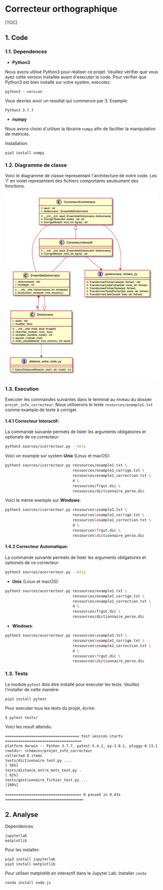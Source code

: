 # Correcteur orthographique

[TOC]

## 1. Code

### 1.1. Dependences

* **Python3**

Nous avons utilisé Python3 pour réaliser ce projet. Veuillez vérifier que vous ayez cette version installée avant d'executer le code. Pour verifier que Python3 est bien installé sur votre systèm, executez:

```
python3 --version
```

Vous devriez avoir un resultat qui commence par 3. Example:

```
Python3 3.7.7
```

* **numpy**

Nous avons choisi d'utiliser la librairie `numpy` afin de faciliter la manipulation de matrices.

Installation:

```
pip3 install numpy
```


### 1.2. Diagramme de classe

Voici le diagramme de classe representant l'architecture de notre code. Les '_I_' en violet representent des fichiers comportants seuleument des fonctions.

![diagramme-classe](diagramme-classe.png)

### 1.3. Execution

Executer les commandes suivantes dans le terminal au niveau du dossier `projet_info_correcteur`:
Nous utiliserons le texte `resources/exemple1.txt` comme example de texte à corriger.

#### 1.4.1 Correcteur Interactif:

La commande suivante permets de lister les arguments obligatoires et optionels de ce correcteur:

```sh
python3 sources/icorrecteur.py --help
```

Voici un example sur system **Unix** (Linux et macOS):

```sh
python3 sources/icorrecteur.py ressources/example1.txt \
                               ressources/example1_corrige.txt \
                               ressources/example1_correction.txt \
                               4 \
                               ressources/frgut.dic \
                               ressources/dictionnaire_perso.dic
```

Voici le même exemple sur **Windows**:

```sh
python3 sources/icorrecteur.py ressources\example1.txt \
                               ressources\example1_corrige.txt \
                               ressources\example1_correction.txt \
                               4 \
                               ressources\frgut.dic \
                               ressources\dictionnaire_perso.dic
```

#### 1.4.2 Correcteur Automatique:

La commande suivante permets de lister les arguments obligatoires et optionels de ce correcteur:

```sh
python3 sources/acorrecteur.py --help
```

* **Unix** (Linux et macOS):

```sh
python3 sources/acorrecteur.py ressources/example1.txt \
                               ressources/example1_corrige.txt \
                               ressources/example1_correction.txt \
                               4 \
                               ressources/frgut.dic \
                               ressources/dictionnaire_perso.dic
```

* **Windows**:

```sh
python3 sources/acorrecteur.py ressources\example1.txt \
                               ressources\example1_corrige.txt \
                               ressources\example1_correction.txt \
                               4 \
                               ressources\frgut.dic \
                               ressources\dictionnaire_perso.dic
```



### 1.3. Tests

Le module `pytest` dois être installé pour executer les tests. Veuillez l'installer de cette manière:
```
pip3 install pytest
```

Pour executer tous les tests du projet, écrire:

```bash
$ pytest tests/
```

Voici les result attendu:

```
================================== test session starts ===================================
platform darwin -- Python 3.7.7, pytest-5.4.1, py-1.8.1, pluggy-0.13.1
rootdir: <chemin>/projet_info_correcteur
collected 8 items
tests/dictionnaire_test.py ....                                                    [ 50%]
tests/distance_entre_mots_test.py .                                                [ 62%]
tests/gestionnaire_fichier_test.py ...                                             [100%]

=================================== 8 passed in 0.43s ====================================
```

## 2. Analyse

Dependences

```
jupyterlab
matplotlib
```

Pour les installer:

```
pip3 install jupyterlab
pip3 install matplotlib
```


Pour utiliser matplotlib en interactif dans le Jupyter Lab:
Installer `conda`
```
conda install node.js
```